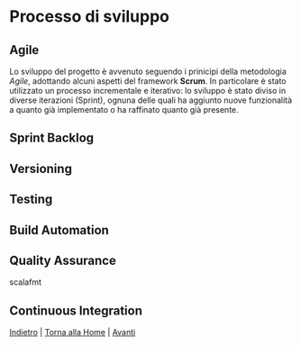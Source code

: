 # Processo di sviluppo

## Agile
Lo sviluppo del progetto è avvenuto seguendo i prinicipi della metodologia *Agile*, adottando alcuni aspetti del framework **Scrum**. In particolare è stato utilizzato un processo incrementale e iterativo: lo sviluppo è stato diviso in diverse iterazioni (Sprint), ognuna delle quali ha aggiunto nuove funzionalità a quanto già implementato o ha raffinato quanto già presente.

## Sprint Backlog

## Versioning

## Testing

## Build Automation

## Quality Assurance
scalafmt

## Continuous Integration

[Indietro](0-descrizione_sistema.md) | [Torna alla Home](index.md) | [Avanti](2-requisiti.md)
